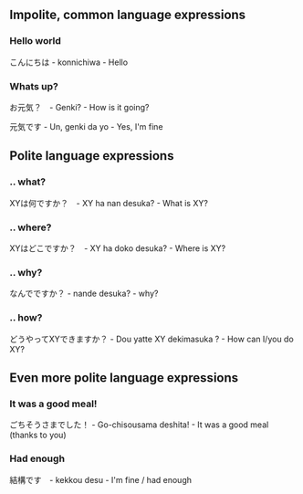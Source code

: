 ## Impolite, common language expressions

### Hello world

こんにちは - konnichiwa - Hello

### Whats up?

お元気？　- Genki? - How is it going?
 
元気です - Un, genki da yo - Yes, I'm fine

## Polite language expressions

### .. what?

XYは何ですか？　- XY ha nan desuka? - What is XY?

### .. where?
 
XYはどこですか？　- XY ha doko desuka? - Where is XY?

### .. why?

なんでですか？ - nande desuka? - why?　
 
### .. how?
 
どうやってXYできますか？ - Dou yatte XY dekimasuka ? - How can I/you do XY?
 
 
## Even more polite language expressions

### It was a good meal!

ごちそうさまでした！ - Go-chisousama deshita! - It was a good meal (thanks to you)

### Had enough

結構です　- kekkou desu - I'm fine / had enough 
